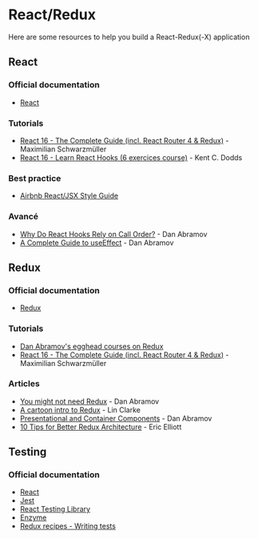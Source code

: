 # React/Redux

Here are some resources to help you build a React-Redux(-X) application

## React

### Official documentation
* [React](https://reactjs.org/docs/hello-world.html)

### Tutorials
* [React 16 - The Complete Guide (incl. React Router 4 & Redux)](https://abbeal.udemy.com/react-the-complete-guide-incl-redux/)  - Maximilian Schwarzmüller
* [React 16 - Learn React Hooks (6 exercices course)](https://github.com/kentcdodds/learn-react-hooks)  - Kent C. Dodds

### Best practice
* [Airbnb React/JSX Style Guide](https://github.com/airbnb/javascript/tree/master/react)

### Avancé
* [Why Do React Hooks Rely on Call Order?](https://overreacted.io/why-do-hooks-rely-on-call-order/) - Dan Abramov
* [A Complete Guide to useEffect](https://overreacted.io/a-complete-guide-to-useeffect/) - Dan Abramov

## Redux

### Official documentation
* [Redux](https://redux.js.org/)

### Tutorials
* [Dan Abramov's egghead courses on Redux](https://egghead.io/instructors/dan-abramov)
* [React 16 - The Complete Guide (incl. React Router 4 & Redux)](https://udemy.com/react-the-complete-guide-incl-redux/) - Maximilian Schwarzmüller

### Articles
* [You might not need Redux](https://medium.com/@dan_abramov/you-might-not-need-redux-be46360cf367) - Dan Abramov
* [A cartoon intro to Redux](https://code-cartoons.com/a-cartoon-intro-to-redux-3afb775501a6) - Lin Clarke
* [Presentational and Container Components](https://medium.com/@dan_abramov/smart-and-dumb-components-7ca2f9a7c7d0) - Dan Abramov
* [10 Tips for Better Redux Architecture](https://medium.com/javascript-scene/10-tips-for-better-redux-architecture-69250425af44) - Eric Elliott

## Testing

### Official documentation
* [React](https://fr.reactjs.org/docs/testing.html)
* [Jest](https://facebook.github.io/jest/docs/en/getting-started.html)
* [React Testing Library](https://testing-library.com/docs/react-testing-library/intro/)
* [Enzyme](http://airbnb.io/enzyme/)
* [Redux recipes - Writing tests](https://github.com/reduxjs/redux/blob/master/docs/recipes/WritingTests.md)
